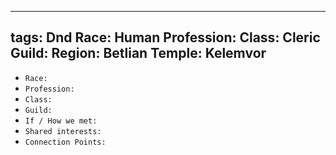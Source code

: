 
---
tags: Dnd
Race: Human
Profession:
Class: Cleric
Guild:
Region: Betlian
Temple: Kelemvor
---

- `Race:` 
- `Profession:`
- `Class:`
- `Guild:`
- `If / How we met:`
- `Shared interests:`
- `Connection Points:`